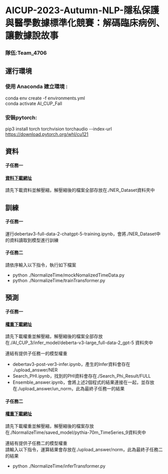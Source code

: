 # AICUP-2023-Autumn-NLP-隱私保護與醫學數據標準化競賽：解碼臨床病例、讓數據說故事   
### 隊伍:Team_4706
## 運行環境  
### 使用 Anaconda 建立環境 :
conda env create -f environments.yml  
conda activate AI_CUP_Fall  
### 安裝pytorch:
pip3 install torch torchvision torchaudio --index-url https://download.pytorch.org/whl/cu121

## 資料  
#### 子任務一
#### [資料下載網址](https://drive.google.com/file/d/1bHMaHu4DJlKLL4uS9KBW9aDWngNlL2zz/view?usp=sharing) 
請先下載資料並解壓縮，解壓縮後的檔案全部存放在./NER_Dataset資料夾中 
## 訓練 
#### 子任務一
運行debertav3-full-data-2-chatgpt-5-training.ipynb，會將./NER_Dataset中的資料讀取到模型進行訓練
#### 子任務二
請依序輸入以下指令，執行如下檔案
- python ./NormalizeTime/mockNomalizedTimeData.py
- python ./NormalizeTime/trainTransformer.py
 
## 預測
#### 子任務一
#### [權重下載網址](https://drive.google.com/file/d/138w6WqmUpF9DkZcPv_d0enoVVOEOkFCh/view?usp=sharing)  
請先下載權重並解壓縮，解壓縮後的檔案全部存放在./AI_CUP_3/infer_model/deberta-v3-large_full-data-2_gpt-5 資料夾中

連結有提供子任務一的模型權重  
- debertav3-post-ver3-infer.ipynb，產生的Infer資料會存在 ./upload_answer/NER
- Search_PHI.ipynb，找到的PHI資料會存在./Search_Phi_Result/FULL
- Ensemble_answer.ipynb，會將上述2個程式的結果連接在一起，並存放在./upload_answer/un_norm，此為最終子任務一的結果
#### 子任務二
#### [權重下載網址](https://huggingface.co/WenTee/NormalizeTimePythia-70m)
請先下載權重並解壓縮，解壓縮後的檔案存放在./NormalizeTime/saved_model/pythia-70m_TimeSeries_9資料夾中

連結有提供子任務二的模型權重  
請輸入以下指令，運算結果會存放在./upload_answer/norm，此為最終子任務二的結果
- python ./NormalizeTime/inferTransformer.py
